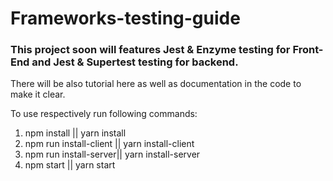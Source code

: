 # Frameworks-testing-guide
### This project soon will features Jest & Enzyme testing for Front-End and Jest & Supertest testing for backend.

There will be also tutorial here as well as documentation in the code to make it clear.

To use respectively run following commands:

1) npm install || yarn install
2) npm run install-client || yarn install-client
3) npm run install-server|| yarn install-server
4) npm start || yarn start